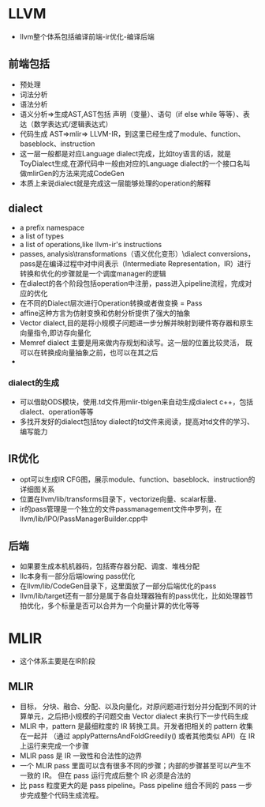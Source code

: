 # LLVM
- llvm整个体系包括编译前端-ir优化-编译后端

## 前端包括
- 预处理
- 词法分析
- 语法分析
- 语义分析=>生成AST,AST包括 声明（变量）、语句（if else while 等等）、表达（数学表达式/逻辑表达式）
- 代码生成 AST=>mlir=> LLVM-IR，到这里已经生成了module、function、baseblock、instruction
- 这一层一般都是对应Language dialect完成，比如toy语言的话，就是ToyDialect生成,在源代码中一般由对应的Language dialect的一个接口名叫做mlirGen的方法来完成CodeGen
- 本质上来说dialect就是完成这一层能够处理的operation的解释

## dialect
- a prefix namespace
- a list of types
- a list of operations,like llvm-ir's instructions
- passes, analysis\transformations（语义优化变形）\dialect conversions，pass是在编译过程中对中间表示（Intermediate Representation，IR）进行转换和优化的步骤就是一个调度manager的逻辑
- 在dialect的各个阶段包括operation中注册，pass进入pipeline流程，完成对应的优化
- 在不同的Dialect层次进行Operation转换或者做变换 = Pass
- affine这种方言为仿射变换和仿射分析提供了强大的抽象
- Vector dialect,目的是将小规模子问题进一步分解并映射到硬件寄存器和原生向量指令,即访存向量化
- Memref dialect 主要是用来做内存规划和读写。这一层的位置比较灵活， 既可以在转换成向量抽象之前，也可以在其之后
- 

### dialect的生成
- 可以借助ODS模块，使用.td文件用mlir-tblgen来自动生成dialect c++，包括dialect、operation等等
- 多找开发好的dialect包括toy dialect的td文件来阅读，提高对td文件的学习、编写能力

## IR优化
- opt可以生成IR CFG图，展示module、function、baseblock、instruction的详细图关系
- 位置在llvm/lib/transforms目录下，vectorize向量、scalar标量、
- ir的pass管理是一个独立的文件passmanagement文件中罗列，在llvm/lib/IPO/PassManagerBuilder.cpp中

## 后端
- 如果要生成本机机器码，包括寄存器分配、调度、堆栈分配
- llc本身有一部分后端lowing pass优化
- 在llvm/lib/CodeGen目录下，这里面放了一部分后端优化的pass
- llvm/lib/target还有一部分是属于各自处理器独有的pass优化，比如处理器节拍优化，多个标量是否可以合并为一个向量计算的优化等等

# MLIR
- 这个体系主要是在IR阶段

## MLIR
- 目标， 分块、融合、分配、以及向量化，对原问题进行划分并分配到不同的计算单元，之后把小规模的子问题交由 Vector dialect 来执行下一步代码生成
- MLIR 中，pattern 是最细粒度的 IR 转换工具。开发者把相关的 pattern 收集在一起并 （通过 applyPatternsAndFoldGreedily() 或者其他类似 API）在 IR 上运行来完成一个步骤
- MLIR pass 是 IR 一致性和合法性的边界
- 一个 MLIR pass 里面可以含有很多不同的步骤；内部的步骤甚至可以产生不一致的 IR。 但在 pass 运行完成后整个 IR 必须是合法的
- 比 pass 粒度更大的是 pass pipeline。Pass pipeline 组合不同的 pass 一步步完成整个代码生成流程。
